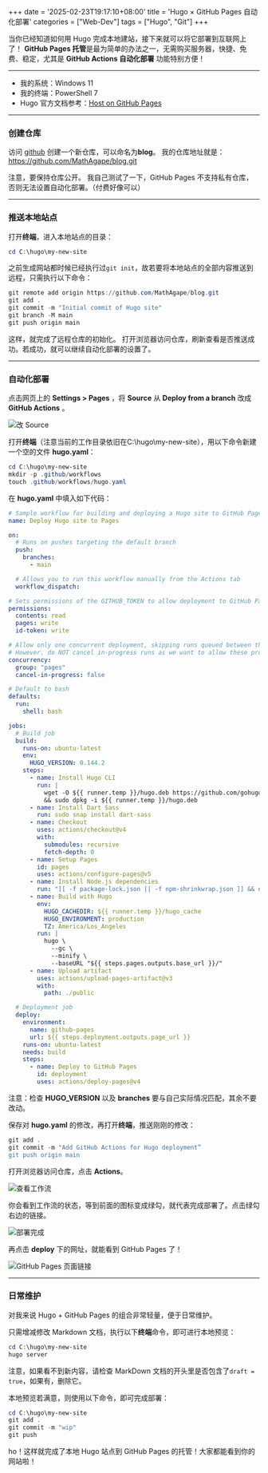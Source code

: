 +++
date = '2025-02-23T19:17:10+08:00'
title = 'Hugo × GitHub Pages 自动化部署'
categories = ["Web-Dev"]
tags = ["Hugo", "Git"]
+++

当你已经知道如何用 Hugo 完成本地建站，接下来就可以将它部署到互联网上了！
**GitHub Pages 托管**是最为简单的办法之一，无需购买服务器，快捷、免费、稳定，尤其是 **GitHub Actions 自动化部署** 功能特别方便！

<!--more-->

---

- 我的系统：Windows 11
- 我的终端：PowerShell 7
- Hugo 官方文档参考：[Host on GitHub Pages](https://gohugo.io/hosting-and-deployment/hosting-on-github/)

---

### 创建仓库

访问 [github](https://github.com/new) 创建一个新仓库，可以命名为**blog**。
我的仓库地址就是：<https://github.com/MathAgape/blog.git>

注意，要保持仓库公开。
我自己测试了一下，GitHub Pages 不支持私有仓库，否则无法设置自动化部署。（付费好像可以）

---

### 推送本地站点

打开**终端**，进入本地站点的目录：
```PowerShell
cd C:\hugo\my-new-site
```

之前生成网站都时候已经执行过`git init`，故若要将本地站点的全部内容推送到远程，只需执行以下命令：
```PowerShell
git remote add origin https://github.com/MathAgape/blog.git
git add .
git commit -m "Initial commit of Hugo site"
git branch -M main
git push origin main
```

这样，就完成了远程仓库的初始化。
打开浏览器访问仓库，刷新查看是否推送成功。若成功，就可以继续自动化部署的设置了。

---

### 自动化部署

点击网页上的 **Settings > Pages** ，将 **Source** 从 **Deploy from a branch** 改成 **GitHub Actions** 。

![改 Source](https://mathagape.github.io/blog/images/hugo-githubpages-source.png)

打开**终端**（注意当前的工作目录依旧在C:\hugo\my-new-site），用以下命令新建一个空的文件 **hugo.yaml**：
```PowerShell
cd C:\hugo\my-new-site
mkdir -p .github/workflows
touch .github/workflows/hugo.yaml
```

在 **hugo.yaml** 中填入如下代码：
```YAML
# Sample workflow for building and deploying a Hugo site to GitHub Pages
name: Deploy Hugo site to Pages

on:
  # Runs on pushes targeting the default branch
  push:
    branches:
      - main

  # Allows you to run this workflow manually from the Actions tab
  workflow_dispatch:

# Sets permissions of the GITHUB_TOKEN to allow deployment to GitHub Pages
permissions:
  contents: read
  pages: write
  id-token: write

# Allow only one concurrent deployment, skipping runs queued between the run in-progress and latest queued.
# However, do NOT cancel in-progress runs as we want to allow these production deployments to complete.
concurrency:
  group: "pages"
  cancel-in-progress: false

# Default to bash
defaults:
  run:
    shell: bash

jobs:
  # Build job
  build:
    runs-on: ubuntu-latest
    env:
      HUGO_VERSION: 0.144.2
    steps:
      - name: Install Hugo CLI
        run: |
          wget -O ${{ runner.temp }}/hugo.deb https://github.com/gohugoio/hugo/releases/download/v${HUGO_VERSION}/hugo_extended_${HUGO_VERSION}_linux-amd64.deb \
          && sudo dpkg -i ${{ runner.temp }}/hugo.deb
      - name: Install Dart Sass
        run: sudo snap install dart-sass
      - name: Checkout
        uses: actions/checkout@v4
        with:
          submodules: recursive
          fetch-depth: 0
      - name: Setup Pages
        id: pages
        uses: actions/configure-pages@v5
      - name: Install Node.js dependencies
        run: "[[ -f package-lock.json || -f npm-shrinkwrap.json ]] && npm ci || true"
      - name: Build with Hugo
        env:
          HUGO_CACHEDIR: ${{ runner.temp }}/hugo_cache
          HUGO_ENVIRONMENT: production
          TZ: America/Los_Angeles
        run: |
          hugo \
            --gc \
            --minify \
            --baseURL "${{ steps.pages.outputs.base_url }}/"
      - name: Upload artifact
        uses: actions/upload-pages-artifact@v3
        with:
          path: ./public

  # Deployment job
  deploy:
    environment:
      name: github-pages
      url: ${{ steps.deployment.outputs.page_url }}
    runs-on: ubuntu-latest
    needs: build
    steps:
      - name: Deploy to GitHub Pages
        id: deployment
        uses: actions/deploy-pages@v4
```

注意：检查 **HUGO_VERSION** 以及 **branches** 要与自己实际情况匹配，其余不要改动。

保存对 **hugo.yaml** 的修改，再打开**终端**，推送刚刚的修改：
```PowerShell
git add .
git commit -m "Add GitHub Actions for Hugo deployment”
git push origin main
```

打开浏览器访问仓库，点击 **Actions**。

![查看工作流](https://mathagape.github.io/blog/images/hugo-githubpages-actions.png)

你会看到工作流的状态，等到前面的图标变成绿勾，就代表完成部署了。点击绿勾右边的链接。

![部署完成](https://mathagape.github.io/blog/images/hugo-githubpages-done.png)

再点击 **deploy** 下的网址，就能看到 GitHub Pages 了！

![GitHub Pages 页面链接](https://mathagape.github.io/blog/images/hugo-githubpages-link.png)

---

### 日常维护

对我来说 Hugo + GitHub Pages 的组合非常轻量，便于日常维护。

只需增减修改 Markdown 文档，执行以下**终端**命令，即可进行本地预览：
```PowerShell
cd C:\hugo\my-new-site
hugo server
```

注意，如果看不到新内容，请检查 MarkDown 文档的开头里是否包含了`draft = true`，如果有，删除它。

本地预览若满意，则使用以下命令，即可完成部署：
```PowerShell
cd C:\hugo\my-new-site
git add .
git commit -m "wip"
git push
```

ho！这样就完成了本地 Hugo 站点到 GitHub Pages 的托管！大家都能看到你的网站啦！